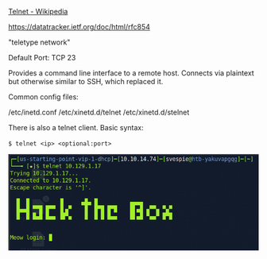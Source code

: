 [Telnet - Wikipedia](https://en.wikipedia.org/wiki/Telnet)

https://datatracker.ietf.org/doc/html/rfc854

"teletype network"

Default Port: TCP 23

Provides a command line interface to a remote host. Connects via plaintext but otherwise similar to SSH, which replaced it.

Common config files:

/etc/inetd.conf
/etc/xinetd.d/telnet
/etc/xinetd.d/stelnet

There is also a telnet client. Basic syntax:

`$ telnet <ip> <optional:port>`

![Pasted image 20240327151515](attachments/Pasted%20image%2020240327151515.png)